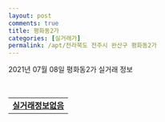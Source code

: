 ```yaml
---
layout: post
comments: true
title: 평화동2가
categories: [실거래가]
permalink: /apt/전라북도 전주시 완산구 평화동2가
---
```


2021년 07월 08일 평화동2가 실거래 정보

<script type="text/javascript">
  google.charts.load('current', {'packages':['corechart']});
  google.charts.setOnLoadCallback(drawChart);

  function drawChart() {
    var data = google.visualization.arrayToDataTable([['거래일', '매매', '전월세', '전매'], ['20-07', 49, 39, 15], ['20-08', 90, 50, 22], ['20-09', 81, 44, 4], ['20-10', 82, 42, 2], ['20-11', 113, 30, 0], ['20-12', 85, 32, 0], ['21-01', 69, 25, 0], ['21-02', 82, 25, 0], ['21-03', 121, 39, 0], ['21-04', 88, 28, 0], ['21-05', 77, 23, 0], ['21-06', 73, 17, 0], ['21-07', 1, 0, 0]]);

    var options = {
      title: '최근 1년간 유형별 거래량 추이',
      legend: { position: 'bottom' }
    };

    var chart = new google.visualization.LineChart(document.getElementById('columnchart_material'));
    chart.draw(data, (options));년간 
  }
</script>

<div id="columnchart_material" style="width: 95%; margin-left: -35px; display: block"></div>
<br>
<table>
  <tr>
    <td colspan="4" style="font-weight: bold;"><a href="https://search.naver.com/search.naver?query=평화동2가 실거래정보없음">실거래정보없음</a></td>
  </tr>
    
</table>
    